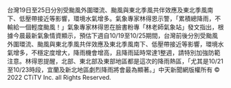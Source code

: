 台灣19日至25日分別受颱風外圍環流、颱風與東北季風共伴效應及東北季風南下、低壓帶接近等影響，環境水氣增多。氣象專家林得恩示警，「累積總降雨，不輸給一個輕度颱風！」氣象專家林得恩在臉書粉專「林老師氣象站」發文指出，根據今晨最新氣象情資顯示，預估下週自10/19至10/25期間，台灣前後分別受颱風外圍環流、颱風與東北季風共伴效應及東北季風南下、低壓帶接近等影響，環境水氣增多，不穩定度增大，降雨機會增高，且降雨延時常達1整週，請特別加強防範注意。林得恩提醒，北部、東北部及東部地區都是這次的降雨熱區，「尤其是10/21至10/23時段，宜蘭及新北地區劇烈降雨將會最為顯著。」中天新聞網版權所有 © 2022 CTiTV Inc. all Rights Reserved.